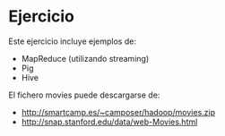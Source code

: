 # Ejercicio

Este ejercicio incluye ejemplos de:
- MapReduce (utilizando streaming) 
- Pig
- Hive

El fichero movies puede descargarse de: 
- http://smartcamp.es/~camposer/hadoop/movies.zip
- http://snap.stanford.edu/data/web-Movies.html

